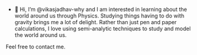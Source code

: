 - 👋 Hi, I’m @vikasjadhav-why
and I am interested in learning about the world around us through Physics. Studying things having to do with gravity brings me a lot of delight.
Rather than just pen and paper calculations, I love using semi-analytic techniques to study and model the world around us.

Feel free to contact me.

<!---
vikasjadhav-why/vikasjadhav-why is a ✨ special ✨ repository because its `README.md` (this file) appears on your GitHub profile.
You can click the Preview link to take a look at your changes.
--->
